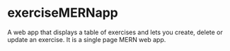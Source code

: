 # exerciseMERNapp
A web app that displays a table of exercises and lets you create, delete or update an exercise. It is a single page MERN web app.
